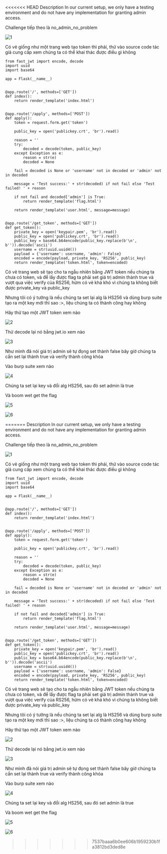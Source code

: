 <<<<<<< HEAD
Description
In our current setup, we only have a testing environment and do not have any implementation for granting admin access.


Challenge tiếp theo là no_admin_no_problem


![1](./1.png)


Có vẻ giống như một trang web tạo token thì phải, thử vào source code tác giả cung cấp xem chúng ta có thể khai thác được điều gì không 


```from flask import Flask, request, render_template
from fast_jwt import encode, decode
import uuid
import base64

app = Flask(__name__)


@app.route('/', methods=['GET'])
def index():
    return render_template('index.html')


@app.route('/apply', methods=['POST'])
def apply():
    token = request.form.get('token')

    public_key = open('publickey.crt', 'br').read()

    reason = ''
    try:
        decoded = decode(token, public_key)
    except Exception as e:
        reason = str(e)
        decoded = None

    fail = decoded is None or 'username' not in decoded or 'admin' not in decoded

    message = 'Test success:' + str(decoded) if not fail else 'Test failed! ' + reason

    if not fail and decoded['admin'] is True:
        return render_template('flag.html')

    return render_template('user.html', message=message)


@app.route('/get_token', methods=['GET'])
def get_token():
    private_key = open('keypair.pem', 'br').read()
    public_key = open('publickey.crt', 'br').read()
    public_key = base64.b64encode(public_key.replace(b'\n', b'')).decode('ascii')
    username = str(uuid.uuid4())
    payload = {'username': username, 'admin': False}
    encoded = encode(payload, private_key, 'RS256', public_key)
    return render_template('token.html', token=encoded)
```


Có vẻ trang web sẽ tạo cho ta ngẫu nhiên bằng JWT token nếu chúng ta chưa có token, và để lấy được flag ta phải set giá trị admin thành true và vượt qua việc verify của RS256, hừm có vẻ khá khó vì chúng ta không biết được private_key và public_key


Nhưng tôi có ý tưởng là nếu chúng ta set lại alg là HS256 và dùng burp suite tạo ra một key mới thì sao :>, liệu chúng ta có thành công hay không

Hãy thử tạo một JWT token xem nào

![2](./2.png)

Thử decode lại nó bằng jwt.io xem nào 

![3](./3.png)


Như mình đã nói giá trị admin sẽ tự đọng set thành false bây giờ chúng ta cần set lại thành true và verify thành công khóa


Vào burp suite xem nào 

![4](./4.png)



Chúng ta set lại key và đổi alg HS256, sau đó set admin là true


Và boom wet get the flag 


![5](./5.png)


![6](./8.png)

=======
Description
In our current setup, we only have a testing environment and do not have any implementation for granting admin access.


Challenge tiếp theo là no_admin_no_problem


![1](./1.png)


Có vẻ giống như một trang web tạo token thì phải, thử vào source code tác giả cung cấp xem chúng ta có thể khai thác được điều gì không 


```from flask import Flask, request, render_template
from fast_jwt import encode, decode
import uuid
import base64

app = Flask(__name__)


@app.route('/', methods=['GET'])
def index():
    return render_template('index.html')


@app.route('/apply', methods=['POST'])
def apply():
    token = request.form.get('token')

    public_key = open('publickey.crt', 'br').read()

    reason = ''
    try:
        decoded = decode(token, public_key)
    except Exception as e:
        reason = str(e)
        decoded = None

    fail = decoded is None or 'username' not in decoded or 'admin' not in decoded

    message = 'Test success:' + str(decoded) if not fail else 'Test failed! ' + reason

    if not fail and decoded['admin'] is True:
        return render_template('flag.html')

    return render_template('user.html', message=message)


@app.route('/get_token', methods=['GET'])
def get_token():
    private_key = open('keypair.pem', 'br').read()
    public_key = open('publickey.crt', 'br').read()
    public_key = base64.b64encode(public_key.replace(b'\n', b'')).decode('ascii')
    username = str(uuid.uuid4())
    payload = {'username': username, 'admin': False}
    encoded = encode(payload, private_key, 'RS256', public_key)
    return render_template('token.html', token=encoded)
```


Có vẻ trang web sẽ tạo cho ta ngẫu nhiên bằng JWT token nếu chúng ta chưa có token, và để lấy được flag ta phải set giá trị admin thành true và vượt qua việc verify của RS256, hừm có vẻ khá khó vì chúng ta không biết được private_key và public_key


Nhưng tôi có ý tưởng là nếu chúng ta set lại alg là HS256 và dùng burp suite tạo ra một key mới thì sao :>, liệu chúng ta có thành công hay không

Hãy thử tạo một JWT token xem nào

![2](./2.png)

Thử decode lại nó bằng jwt.io xem nào 

![3](./3.png)


Như mình đã nói giá trị admin sẽ tự đọng set thành false bây giờ chúng ta cần set lại thành true và verify thành công khóa


Vào burp suite xem nào 

![4](./4.png)



Chúng ta set lại key và đổi alg HS256, sau đó set admin là true


Và boom wet get the flag 


![5](./5.png)


![6](./8.png)
>>>>>>> 7537baaa6b0ee606b1959230b1fa3812bd3ded8e
